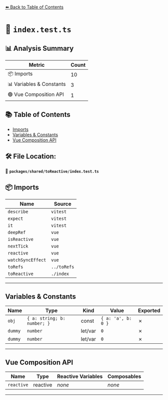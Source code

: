[⬅️ Back to Table of Contents](../../../index.md)

# 📄 `index.test.ts`

## 📊 Analysis Summary

| Metric | Count |
|--------|-------|
| 📦 Imports | 10 |
| 📊 Variables & Constants | 3 |
| 🟢 Vue Composition API | 1 |

## 📚 Table of Contents

- [Imports](#imports)
- [Variables & Constants](#variables-constants)
- [Vue Composition API](#vue-composition-api)

## 🛠️ File Location:
📂 **`packages/shared/toReactive/index.test.ts`**

## 📦 Imports

| Name | Source |
|------|--------|
| `describe` | `vitest` |
| `expect` | `vitest` |
| `it` | `vitest` |
| `deepRef` | `vue` |
| `isReactive` | `vue` |
| `nextTick` | `vue` |
| `reactive` | `vue` |
| `watchSyncEffect` | `vue` |
| `toRefs` | `../toRefs` |
| `toReactive` | `./index` |


---

## Variables & Constants

| Name | Type | Kind | Value | Exported |
|------|------|------|-------|----------|
| `obj` | `{ a: string; b: number; }` | const | `{ a: 'a', b: 0 }` | ✗ |
| `dummy` | `number` | let/var | `0` | ✗ |
| `dummy` | `number` | let/var | `0` | ✗ |


---

## Vue Composition API

| Name | Type | Reactive Variables | Composables |
|------|------|-------------------|-------------|
| `reactive` | reactive | *none* | *none* |


---